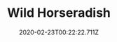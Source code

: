 ---
templateKey: blog-post
featuredpost: false
date: 2020-02-23T00:22:22.711Z
title: Wild Horseradish
description: A spicy root found in the spring.
type: forage
sellPrice: 50
energy: 13
health: 5
featuredimage: /img/Wild_Horseradish.png
tags:
  - Spring
  - Spring Seeds
  - Spring Foraging Bundle
  - Krobus
---